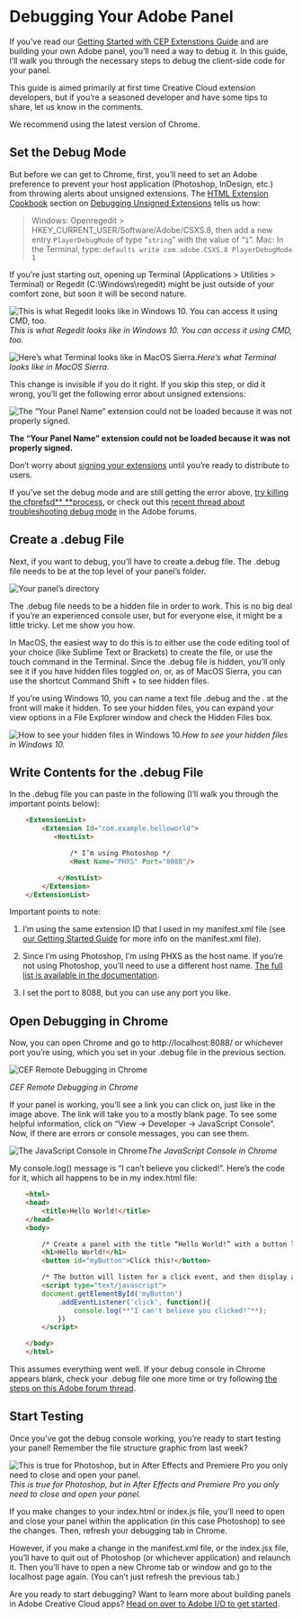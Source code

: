 
# Debugging Your Adobe Panel

If you've read our [Getting Started with CEP Extenstions Guide](https://github.com/Adobe-CEP/Getting-Started-guides/blob/master/readme.md) and are building your own Adobe panel, you’ll need a way to debug it. In this guide, I’ll walk you through the necessary steps to debug the client-side code for your panel.

This guide is aimed primarily at first time Creative Cloud extension developers, but if you’re a seasoned developer and have some tips to share, let us know in the comments.

We recommend using the latest version of Chrome.

## Set the Debug Mode

But before we can get to Chrome, first, you’ll need to set an Adobe preference to prevent your host application (Photoshop, InDesign, etc.) from throwing alerts about unsigned extensions. The [HTML Extension Cookbook](https://github.com/Adobe-CEP/CEP-Resources/blob/master/CEP_8.x/Documentation/CEP%208.0%20HTML%20Extension%20Cookbook.md) section on [Debugging Unsigned Extensions](https://github.com/Adobe-CEP/CEP-Resources/blob/master/CEP_8.x/Documentation/CEP%208.0%20HTML%20Extension%20Cookbook.md#debugging-unsigned-extensions) tells us how:
> Windows: Openregedit > HKEY_CURRENT_USER/Software/Adobe/CSXS.8, then add a new entry `PlayerDebugMode` of type “`string`” with the value of “`1`”.
> Mac: In the Terminal, type: `defaults write com.adobe.CSXS.8 PlayerDebugMode 1`

If you’re just starting out, opening up Terminal (Applications > Utilities > Terminal) or Regedit (C:\Windows\regedit) might be just outside of your comfort zone, but soon it will be second nature.

![This is what Regedit looks like in Windows 10. You can access it using CMD, too.](debugging_assets/RegistryEditor.png)*This is what Regedit looks like in Windows 10. You can access it using CMD, too.*

![Here’s what Terminal looks like in MacOS Sierra.](debugging_assets/Terminal.png)*Here’s what Terminal looks like in MacOS Sierra.*

This change is invisible if you do it right. If you skip this step, or did it wrong, you’ll get the following error about unsigned extensions:

![*The “Your Panel Name” extension could not be loaded because it was not properly signed.*](debugging_assets/UnsignedError.png)

**The “Your Panel Name” extension could not be loaded because it was not properly signed.**

Don’t worry about [signing your extensions](https://github.com/Adobe-CEP/CEP-Resources/blob/master/CEP_8.x/Documentation/CEP%208.0%20HTML%20Extension%20Cookbook.md#signing-extensions) until you’re ready to distribute to users.

If you’ve set the debug mode and are still getting the error above, [try killing the cfprefsd** **process](https://github.com/Adobe-CEP/CEP-Resources/blob/master/CEP_8.x/Documentation/CEP%208.0%20HTML%20Extension%20Cookbook.md#special-notes-for-mac-109-and-higher), or check out this [recent thread about troubleshooting debug mode](https://forums.adobe.com/thread/2444749) in the Adobe forums.

## Create a .debug File

Next, if you want to debug, you’ll have to create a.debug file. The .debug file needs to be at the top level of your panel’s folder.

![Your panel’s directory](debugging_assets/yourpaneltree.png)

The .debug file needs to be a hidden file in order to work. This is no big deal if you’re an experienced console user, but for everyone else, it might be a little tricky. Let me show you how.

In MacOS, the easiest way to do this is to either use the code editing tool of your choice (like Sublime Text or Brackets) to create the file, or use the touch command in the Terminal. Since the .debug file is hidden, you’ll only see it if you have hidden files toggled on, or, as of MacOS Sierra, you can use the shortcut Command Shift + to see hidden files.

If you’re using Windows 10, you can name a text file .debug and the . at the front will make it hidden. To see your hidden files, you can expand your view options in a File Explorer window and check the Hidden Files box.

![How to see your hidden files in Windows 10.](debugging_assets/HiddenItems.png)*How to see your hidden files in Windows 10.*

## Write Contents for the .debug File

In the .debug file you can paste in the following (I’ll walk you through the important points below):

```html
    <ExtensionList>
        <Extension Id="com.example.helloworld">
           <HostList>

               /* I’m using Photoshop */
               <Host Name="PHXS" Port="8088"/>

            </HostList>
        </Extension>
    </ExtensionList>    
```

Important points to note:

1. I’m using the same extension ID that I used in my manifest.xml file (see [our Getting Started Guide](https://github.com/Adobe-CEP/Getting-Started-guides/blob/master/readme.md) for more info on the manifest.xml file).

1. Since I’m using Photoshop, I’m using PHXS as the host name. If you’re not using Photoshop, you’ll need to use a different host name. [The full list is available in the documentation](https://github.com/Adobe-CEP/CEP-Resources/blob/master/CEP_8.x/Documentation/CEP%208.0%20HTML%20Extension%20Cookbook.md).

1. I set the port to 8088, but you can use any port you like.

## Open Debugging in Chrome

Now, you can open Chrome and go to http://localhost:8088/ or whichever port you’re using, which you set in your .debug file in the previous section.

![CEF Remote Debugging in Chrome](debugging_assets/CEFdebugger.png) 

*CEF Remote Debugging in Chrome*

If your panel is working, you’ll see a link you can click on, just like in the image above. The link will take you to a mostly blank page. To see some helpful information, click on “View → Developer → JavaScript Console”. Now, if there are errors or console messages, you can see them.

![The JavaScript Console in Chrome](debugging_assets/DeveloperTools.png)*The JavaScript Console in Chrome*

My console.log() message is “I can’t believe you clicked!”. Here’s the code for it, which all happens to be in my index.html file:

```html
    <html>
    <head>
        <title>Hello World!</title>
    </head>
    <body> 

        /* Create a panel with the title “Hello World!” with a button labeled “Click this!” */
        <h1>Hello World!</h1>
        <button id="myButton">Click this!</button>

        /* The button will listen for a click event, and then display a message in the console. */
        <script type="text/javascript">
        document.getElementById('myButton')
            .addEventListener('click', function(){
                console.log(**"I can't believe you clicked!"**);
            })
        </script>

    </body>
    </html>
```

This assumes everything went well. If your debug console in Chrome appears blank, check your .debug file one more time or try following [the steps on this Adobe forum thread](https://forums.adobe.com/thread/2426224).

## Start Testing

Once you’ve got the debug console working, you’re ready to start testing your panel! Remember the file structure graphic from last week?

![This is true for Photoshop, but in After Effects and Premiere Pro you only need to close and open your panel.](debugging_assets/OpenAndClose.png)*This is true for Photoshop, but in After Effects and Premiere Pro you only need to close and open your panel.*

If you make changes to your index.html or index.js file, you’ll need to open and close your panel within the application (in this case Photoshop) to see the changes. Then, refresh your debugging tab in Chrome.

However, if you make a change in the manifest.xml file, or the index.jsx file, you’ll have to quit out of Photoshop (or whichever application) and relaunch it. Then you’ll have to open a new Chrome tab or window and go to the localhost page again. (You can’t just refresh the previous tab.)

Are you ready to start debugging? Want to learn more about building panels in Adobe Creative Cloud apps? [Head on over to Adobe I/O to get started](https://www.adobe.io/apis/creativecloud/cep.html).
